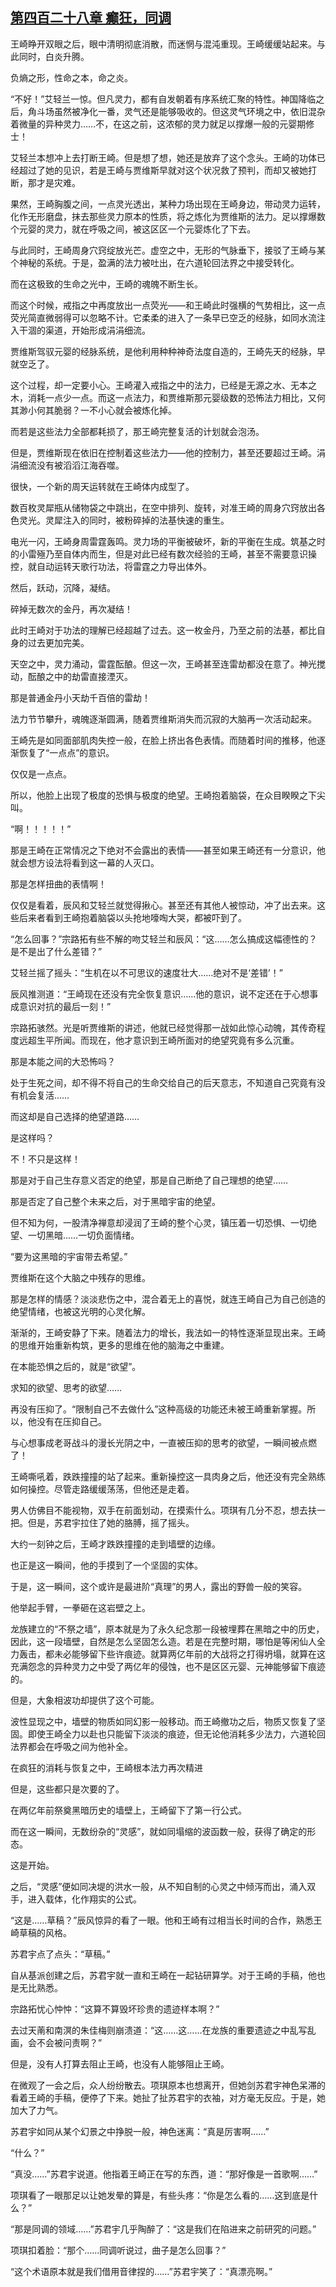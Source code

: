 ## [第四百二十八章 癫狂，同调](https://www.xxbiquge.com/11_11207/9197747.html)


  王崎睁开双眼之后，眼中清明彻底消散，而迷惘与混沌重现。王崎缓缓站起来。与此同时，白炎升腾。

  负熵之形，性命之本，命之炎。

  “不好！”艾轻兰一惊。但凡灵力，都有自发朝着有序系统汇聚的特性。神国降临之后，角斗场虽然被净化一番，灵气还是能够吸收的。但这灵气环境之中，依旧混杂着微量的异种灵力……不，在这之前，这浓郁的灵力就足以撑爆一般的元婴期修士！

  艾轻兰本想冲上去打断王崎。但是想了想，她还是放弃了这个念头。王崎的功体已经超过了她的见识，若是王崎与贾维斯早就对这个状况救了预判，而却又被她打断，那才是灾难。

  果然，王崎胸腹之间，一点灵光透出，某种力场出现在王崎身边，带动灵力运转，化作无形磨盘，抹去那些灵力原本的性质，将之炼化为贾维斯的法力。足以撑爆数个元婴的灵力，就在呼吸之间，被这区区一个元婴炼化了下去。

  与此同时，王崎周身穴窍绽放光芒。虚空之中，无形的气脉垂下，接驳了王崎与某个神秘的系统。于是，盈满的法力被吐出，在六道轮回法界之中接受转化。

  而在这极致的生命之光中，王崎的魂魄不断生长。

  而这个时候，戒指之中再度放出一点荧光——和王崎此时强横的气势相比，这一点荧光简直微弱得可以忽略不计。它柔柔的进入了一条早已空乏的经脉，如同水流注入干涸的渠道，开始形成涓涓细流。

  贾维斯驾驭元婴的经脉系统，是他利用种种神奇法度自造的，王崎先天的经脉，早就空乏了。

  这个过程，却一定要小心。王崎灌入戒指之中的法力，已经是无源之水、无本之木，消耗一点少一点。而这一点法力，和贾维斯那元婴级数的恐怖法力相比，又何其渺小何其脆弱？一不小心就会被炼化掉。

  而若是这些法力全部都耗损了，那王崎完整复活的计划就会泡汤。

  但是，贾维斯现在依旧在控制着这些法力——他的控制力，甚至还要超过王崎。涓涓细流没有被滔滔江海吞噬。

  很快，一个新的周天运转就在王崎体内成型了。

  数百枚灵犀瓶从储物袋之中跳出，在空中排列、旋转，对准王崎的周身穴窍放出各色灵光。灵犀注入的同时，被粉碎掉的法基快速的重生。

  电光一闪，王崎身周雷霆轰鸣。灵力场的平衡被破坏，新的平衡在生成。筑基之时的小雷殛乃至自体内而生，但是对此已经有数次经验的王崎，甚至不需要意识操控，就自动运转天歌行功法，将雷霆之力导出体外。

  然后，跃动，沉降，凝结。

  碎掉无数次的金丹，再次凝结！

  此时王崎对于功法的理解已经超越了过去。这一枚金丹，乃至之前的法基，都比自身的过去更加完美。

  天空之中，灵力涌动，雷霆酝酿。但这一次，王崎甚至连雷劫都没在意了。神光搅动，酝酿之中的劫雷直接湮灭。

  那是普通金丹小天劫千百倍的雷劫！

  法力节节攀升，魂魄逐渐圆满，随着贾维斯消失而沉寂的大脑再一次活动起来。

  王崎先是如同面部肌肉失控一般，在脸上挤出各色表情。而随着时间的推移，他逐渐恢复了“一点点”的意识。

  仅仅是一点点。

  所以，他脸上出现了极度的恐惧与极度的绝望。王崎抱着脑袋，在众目睽睽之下尖叫。

  “啊！！！！！”

  那是王崎在正常情况之下绝对不会露出的表情——甚至如果王崎还有一分意识，他就会想方设法将看到这一幕的人灭口。

  那是怎样扭曲的表情啊！

  仅仅是看着，辰风和艾轻兰就觉得揪心。甚至还有其他人被惊动，冲了出去来。这些后来者看到王崎抱着脑袋以头抢地嚎啕大哭，都被吓到了。

  “怎么回事？”宗路拓有些不解的吻艾轻兰和辰风：“这……怎么搞成这幅德性的？是不是出了什么差错？”

  艾轻兰摇了摇头：“生机在以不可思议的速度壮大……绝对不是‘差错’！”

  辰风推测道：“王崎现在还没有完全恢复意识……他的意识，说不定还在于心想事成意识对抗的最后一刻！”

  宗路拓骇然。光是听贾维斯的讲述，他就已经觉得那一战如此惊心动魄，其传奇程度远超生平所闻。而现在，他才意识到王崎所面对的绝望究竟有多么沉重。

  那是本能之间的大恐怖吗？

  处于生死之间，却不得不将自己的生命交给自己的后天意志，不知道自己究竟有没有机会复活……

  而这却是自己选择的绝望道路……

  是这样吗？

  不！不只是这样！

  那是对于自己生存意义否定的绝望，那是自己断绝了自己理想的绝望……

  那是否定了自己整个未来之后，对于黑暗宇宙的绝望。

  但不知为何，一股清净禅意却浸润了王崎的整个心灵，镇压着一切恐惧、一切绝望、一切黑暗……一切负面情绪。

  “要为这黑暗的宇宙带去希望。”

  贾维斯在这个大脑之中残存的思维。

  那是怎样的情感？淡淡悲伤之中，混合着无上的喜悦，就连王崎自己为自己创造的绝望情绪，也被这光明的心灵化解。

  渐渐的，王崎安静了下来。随着法力的增长，我法如一的特性逐渐显现出来。王崎的思维开始重新构筑，更多的思维在他的脑海之中重建。

  在本能恐惧之后的，就是“欲望”。

  求知的欲望、思考的欲望……

  再没有压抑了。“限制自己不去做什么”这种高级的功能还未被王崎重新掌握。所以，他没有在压抑自己。

  与心想事成老哥战斗的漫长光阴之中，一直被压抑的思考的欲望，一瞬间被点燃了！

  王崎嘶吼着，跌跌撞撞的站了起来。重新操控这一具肉身之后，他还没有完全熟练如何操控。尽管走路缓缓荡荡，但他还是走着。

  男人仿佛目不能视物，双手在前面划动，在摸索什么。项琪有几分不忍，想去扶一把。但是，苏君宇拉住了她的胳膊，摇了摇头。

  大约一刻钟之后，王崎才跌跌撞撞的走到墙壁的边缘。

  也正是这一瞬间，他的手摸到了一个坚固的实体。

  于是，这一瞬间，这个或许是最进阶“真理”的男人，露出的野兽一般的笑容。

  他举起手臂，一拳砸在这岩壁之上。

  龙族建立的“不祭之墙”，原本就是为了永久纪念那一段被埋葬在黑暗之中的历史，因此，这一段墙壁，自然是怎么坚固怎么造。若是在完整时期，哪怕是等闲仙人全力轰击，都未必能够留下些许痕迹。就算两亿年前的大战将之打得坍塌，就算在这充满怨念的异种灵力之中受了两亿年的侵蚀，也不是区区元婴、元神能够留下痕迹的。

  但是，大象相波功却提供了这个可能。

  波性显现之中，墙壁的物质如同幻影一般移动。而王崎撤功之后，物质又恢复了坚固。即使王崎全力以赴也只能留下淡淡的痕迹，但无论他消耗多少法力，六道轮回法界都会在呼吸之间为他补全。

  在疯狂的消耗与恢复之中，王崎根本法力再次精进

  但是，这些都只是次要的了。

  在两亿年前祭奠黑暗历史的墙壁上，王崎留下了第一行公式。

  而在这一瞬间，无数纷杂的“灵感”，就如同塌缩的波函数一般，获得了确定的形态。

  这是开始。

  之后，“灵感”便如同决堤的洪水一般，从不知自制的心灵之中倾泻而出，涌入双手，进入载体，化作翔实的公式。

  “这是……草稿？”辰风惊异的看了一眼。他和王崎有过相当长时间的合作，熟悉王崎草稿的风格。

  苏君宇点了点头：“草稿。”

  自从基派创建之后，苏君宇就一直和王崎在一起钻研算学。对于王崎的手稿，他也是无比熟悉。

  宗路拓忧心忡忡：“这算不算毁坏珍贵的遗迹样本啊？”

  去过天萳和南溟的朱佳梅则崩溃道：“这……这……在龙族的重要遗迹之中乱写乱画，会不会被问责啊？”

  但是，没有人打算去阻止王崎，也没有人能够阻止王崎。

  在微观了一会之后，众人纷纷散去。项琪原本也想离开，但她剑苏君宇神色呆滞的看着王崎的手稿，便停了下来。她扯了扯苏君宇的衣袖，对方毫无反应。于是，她加大了力气。

  苏君宇如同从某个幻景之中挣脱一般，神色迷离：“真是厉害啊……”

  “什么？”

  “真没……”苏君宇说道。他指着王崎正在写的东西，道：“那好像是一首歌啊……”

  项琪看了一眼那足以让她发晕的算是，有些头疼：“你是怎么看的……这到底是什么？”

  “那是同调的领域……”苏君宇几乎陶醉了：“这是我们在陷进来之前研究的问题。”

  项琪扣着脸：“那个……同调听说过，曲子是怎么回事？”

  “这个术语原本就是我们借用音律捏的……”苏君宇笑了：“真漂亮啊。”
